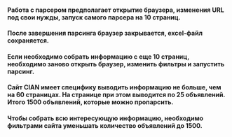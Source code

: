 #### Работа с парсером предполагает открытие браузера, изменения URL под свои нужды, запуск самого парсера на 10 страниц.

#### После завершения парсинга браузер закрывается, excel-файл сохраняется.

#### Если необходимо собрать информацию с еще 10 страниц, необходимо заново открыть браузер, изменить фильтры и запустить парсинг.

#### Сайт CIAN имеет специфику выводить информацию не больше, чем на 60 страницах. На странице при этом выводится по 25 объявлений. Итого 1500 объявлений, которые можно пропарсить.

#### Чтобы собрать всю интересующую информацию, необходимо фильтрами сайта уменьшать количество объявлений до 1500.
